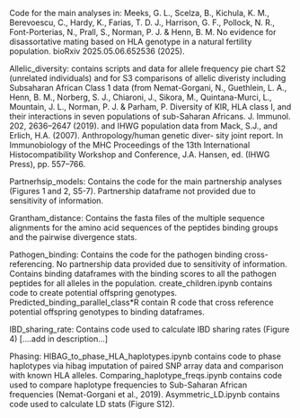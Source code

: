 Code for the main analyses in:
Meeks, G. L., Scelza, B., Kichula, K. M., Berevoescu, C., Hardy, K., Farias, T. D. J., Harrison, G. F., Pollock, N. R., Font-Porterias, N., Prall, S., Norman, P. J. & Henn, B. M. No evidence for disassortative mating based on HLA genotype in a natural fertility population. bioRxiv 2025.05.06.652536 (2025).


Allelic_diversity: contains scripts and data for allele frequency pie chart S2 (unrelated individuals) and for S3 comparisons of allelic diveristy including Subsaharan African Class 1 data (from Nemat-Gorgani, N., Guethlein, L. A., Henn, B. M., Norberg, S. J., Chiaroni, J., Sikora, M., Quintana-Murci, L., Mountain, J. L., Norman, P. J. & Parham, P. Diversity of KIR, HLA class I, and their interactions in seven populations of sub-Saharan Africans. J. Immunol. 202, 2636–2647 (2019). and IHWG population data from 	Mack, S.J., and Erlich, H.A. (2007). Anthropology/human genetic diver- sity joint report. In Immunobiology of the MHC Proceedings of the 13th International Histocompatibility Workshop and Conference, J.A. Hansen, ed. (IHWG Press), pp. 557–766.

Partnerhsip_models: Contains the code for the main partnership analyses (Figures 1 and 2, S5-7). Partnership dataframe not provided due to sensitivity of information.

Grantham_distance: Contains the fasta files of the multiple sequence alignments for the amino acid sequences of the peptides binding groups and the pairwise divergence stats.

Pathogen_binding: Contains the code for the pathogen binding cross-referencing. No partnership data provided due to sensitivity of information. Contains binding dataframes with the binding scores to all the pathogen peptides for all alleles in the population. create_children.ipynb contains code to create potential offspring genotypes. Predicted_binding_parallel_class*R contain R code that cross reference potential offspring genotypes to binding dataframes. 

IBD_sharing_rate: Contains code used to calculate IBD sharing rates (Figure 4) [....add in description...]

Phasing: HIBAG_to_phase_HLA_haplotypes.ipynb contains code to phase haplotypes via hibag imputation of paired SNP array data and comparison with known HLA alleles. Comparing_haplotype_freqs.ipynb contains code used to compare haplotype frequencies to Sub-Saharan African frequencies (Nemat-Gorgani et al., 2019). Asymmetric_LD.ipynb contains code used to calculate LD stats (Figure S12). 
